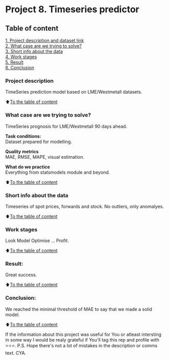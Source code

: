 # Project 8. Timeseries predictor

## Table of content
[1. Project description and dataset link](README.md#Project-description)  
[2. What case are we trying to solve?](README.md#What-case-are-we-trying-to-solve?)  
[3. Short info about the data](README.md#Short-info-about-the-data)  
[4. Work stages](README.md#Work-stages)  
[5. Result](README.md#Result)    
[6. Conclusion](README.md#Conclusion) 

### Project description    
TimeSeries prediction model based on LME/Westmetall datasets.

:arrow_up:[To the table of content](README.md#Table_of_content)


### What case are we trying to solve?    
TimeSeries prognosis for LME/Westmetall 90 days ahead.

**Task conditions:**  
Dataset prepared for modelling.

**Quality metrics**     
MAE, RMSE, MAPE, visual estimation.

**What do we practice**     
Everything from statsmodels module and beyond.

:arrow_up:[To the table of content](README.md#Table_of_content)

### Short info about the data
Timeseries of spot prices, forwards and stock.
No outliers, only anomalyes.
  
:arrow_up:[To the table of content](README.md#Table_of_content)


### Work stages 
Look
Model
Optimise
...
Profit.

:arrow_up:[To the table of content](README.md#Table_of_content)


### Result:  
Great success.

:arrow_up:[To the table of content](README.md#Table_of_content)


### Conclusion:  
We reached the minimal threshold of MAE to say that we made a solid model. 

:arrow_up:[To the table of content](README.md#Table_of_content)



If the information about this project was useful for You or atleast intersting in some way I would be realy grateful if You'll tag this rep and profile with ⭐️⭐️⭐️. P.S. Hope there's not a lot of mistakes in the description or comms text. CYA.